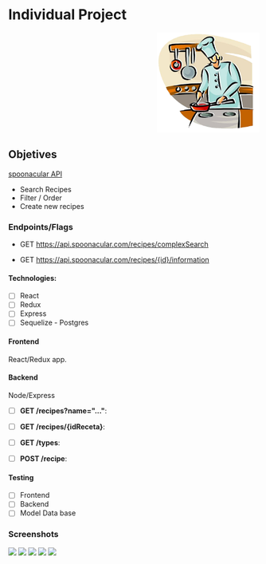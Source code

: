 
# Individual Project 

<p align="right">
  <img height="200" src="./cooking.png" />
</p>


## Objetives
 [spoonacular API](https://spoonacular.com/food-api)

  - Search Recipes
  - Filter / Order
  - Create new recipes

### Endpoints/Flags 

  * GET https://api.spoonacular.com/recipes/complexSearch

  * GET https://api.spoonacular.com/recipes/{id}/information


#### Technologies:
- [ ] React
- [ ] Redux
- [ ] Express
- [ ] Sequelize - Postgres

#### Frontend
 React/Redux app.

#### Backend

Node/Express

- [ ] __GET /recipes?name="..."__:

- [ ] __GET /recipes/{idReceta}__:
  
- [ ] __GET /types__:

- [ ] __POST /recipe__:



#### Testing
- [ ] Frontend 
- [ ] Backend 
- [ ] Model Data base
### Screenshots
![](https://user-images.githubusercontent.com/81318237/130751484-520bcb94-6be3-4d40-8f94-656df9599751.jpg)
![](https://user-images.githubusercontent.com/81318237/130751556-057baa70-674b-4f39-83f0-8a8b745537ec.jpg)
![](https://user-images.githubusercontent.com/81318237/130751576-c24b6b71-e6c3-4e03-b3a3-617da5c6b7b0.jpg)
![](https://user-images.githubusercontent.com/81318237/130751589-ad2fbebd-7203-4822-a2f4-9e1028c0bff8.jpg)
![](https://user-images.githubusercontent.com/81318237/130751607-734629da-6731-45da-8ff2-1fabbfff09f3.jpg)
